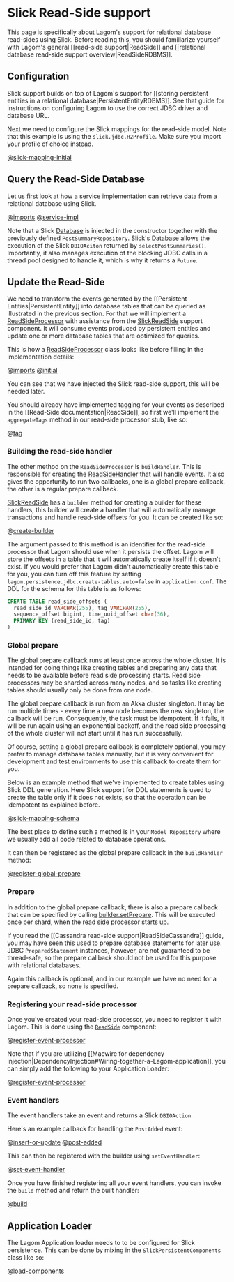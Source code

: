 # Slick Read-Side support

This page is specifically about Lagom's support for relational database read-sides using Slick.  Before reading this, you should familiarize yourself with Lagom's general [[read-side support|ReadSide]] and [[relational database read-side support overview|ReadSideRDBMS]].


## Configuration

Slick support builds on top of Lagom's support for [[storing persistent entities in a relational database|PersistentEntityRDBMS]]. See that guide for instructions on configuring Lagom to use the correct JDBC driver and database URL.

Next we need to configure the Slick mappings for the read-side model. Note that this example is using the `slick.jdbc.H2Profile`. Make sure you import your profile of choice instead.

@[slick-mapping-initial](code/docs/home/scaladsl/persistence/SlickRepos.scala)

## Query the Read-Side Database

Let us first look at how a service implementation can retrieve data from a relational database using Slick.

@[imports](code/docs/home/scaladsl/persistence/SlickReadSideQuery.scala)
@[service-impl](code/docs/home/scaladsl/persistence/SlickReadSideQuery.scala)


Note that a Slick [Database](https://scala-slick.org/doc/3.2.1/api/#slick.jdbc.JdbcBackend$DatabaseDef) is injected in the constructor together with the previously defined `PostSummaryRepository`. Slick's [Database](https://scala-slick.org/doc/3.2.1/api/#slick.jdbc.JdbcBackend$DatabaseDef) allows the execution of the Slick `DBIOAciton` returned by `selectPostSummaries()`. Importantly, it also manages execution of the blocking JDBC calls in a thread pool designed to handle it, which is why it returns a `Future`.

## Update the Read-Side

We need to transform the events generated by the [[Persistent Entities|PersistentEntity]] into database tables that can be queried as illustrated in the previous section. For that we will implement a [ReadSideProcessor](api/index.html#com/lightbend/lagom/scaladsl/persistence/ReadSideProcessor) with assistance from the [SlickReadSide](api/index.html#com/lightbend/lagom/scaladsl/persistence/slick/SlickReadSide) support component. It will consume events produced by persistent entities and update one or more database tables that are optimized for queries.

This is how a [ReadSideProcessor](api/index.html#com/lightbend/lagom/scaladsl/persistence/ReadSideProcessor) class looks like before filling in the implementation details:

@[imports](code/docs/home/scaladsl/persistence/SlickBlogEventProcessor.scala)
@[initial](code/docs/home/scaladsl/persistence/SlickBlogEventProcessor.scala)

You can see that we have injected the Slick read-side support, this will be needed later.

You should already have implemented tagging for your events as described in the [[Read-Side documentation|ReadSide]], so first we'll implement the `aggregateTags` method in our read-side processor stub, like so:

@[tag](code/docs/home/scaladsl/persistence/SlickBlogEventProcessor.scala)

### Building the read-side handler

The other method on the `ReadSideProcessor` is `buildHandler`.  This is responsible for creating the [ReadSideHandler](api/index.html#com/lightbend/lagom/scaladsl/persistence/ReadSideProcessor.ReadSideHandler) that will handle events.  It also gives the opportunity to run two callbacks, one is a global prepare callback, the other is a regular prepare callback.

[SlickReadSide](api/index.html#com/lightbend/lagom/scaladsl/persistence/jdbc/SlickReadSide) has a `builder` method for creating a builder for these handlers, this builder will create a handler that will automatically manage transactions and handle read-side offsets for you.  It can be created like so:

@[create-builder](code/docs/home/scaladsl/persistence/SlickBlogEventProcessor.scala)

The argument passed to this method is an identifier for the read-side processor that Lagom should use when it persists the offset. Lagom will store the offsets in a table that it will automatically create itself if it doesn't exist. If you would prefer that Lagom didn't automatically create this table for you, you can turn off this feature by setting `lagom.persistence.jdbc.create-tables.auto=false` in `application.conf`. The DDL for the schema for this table is as follows:

```sql
CREATE TABLE read_side_offsets (
  read_side_id VARCHAR(255), tag VARCHAR(255),
  sequence_offset bigint, time_uuid_offset char(36),
  PRIMARY KEY (read_side_id, tag)
)
```

### Global prepare

The global prepare callback runs at least once across the whole cluster.  It is intended for doing things like creating tables and preparing any data that needs to be available before read side processing starts.  Read side processors may be sharded across many nodes, and so tasks like creating tables should usually only be done from one node.

The global prepare callback is run from an Akka cluster singleton.  It may be run multiple times - every time a new node becomes the new singleton, the callback will be run.  Consequently, the task must be idempotent.  If it fails, it will be run again using an exponential backoff, and the read side processing of the whole cluster will not start until it has run successfully.

Of course, setting a global prepare callback is completely optional, you may prefer to manage database tables manually, but it is very convenient for development and test environments to use this callback to create them for you.

Below is an example method that we've implemented to create tables using Slick DDL generation. Here Slick support for DDL statements is used to create the table only if it does not exists, so that the operation can be idempotent as explained before.

@[slick-mapping-schema](code/docs/home/scaladsl/persistence/SlickRepos.scala)

The best place to define such a method is in your `Model Repository` where we usually add all code related to database operations.

It can then be registered as the global prepare callback in the `buildHandler` method:

@[register-global-prepare](code/docs/home/scaladsl/persistence/SlickBlogEventProcessor.scala)

### Prepare

In addition to the global prepare callback, there is also a prepare callback that can be specified by calling [builder.setPrepare](api/index.html#com.lightbend.lagom.scaladsl.persistence.slick.SlickReadSide$ReadSideHandlerBuilder@setPrepare). This will be executed once per shard, when the read side processor starts up.

If you read the [[Cassandra read-side support|ReadSideCassandra]] guide, you may have seen this used to prepare database statements for later use. JDBC `PreparedStatement` instances, however, are not guaranteed to be thread-safe, so the prepare callback should not be used for this purpose with relational databases.

Again this callback is optional, and in our example we have no need for a prepare callback, so none is specified.

### Registering your read-side processor

Once you've created your read-side processor, you need to register it with Lagom. This is done using the [`ReadSide`](api/index.html#com/lightbend/lagom/scaladsl/persistence/ReadSide) component:

@[register-event-processor](code/docs/home/scaladsl/persistence/BlogServiceImpl3.scala)

Note that if you are utilizing [[Macwire for dependency injection|DependencyInjection#Wiring-together-a-Lagom-application]], you can simply add the following to your Application Loader:

@[register-event-processor](code/docs/home/scaladsl/persistence/SlickBlogApplicationLoader.scala)

### Event handlers

The event handlers take an event and returns a Slick `DBIOAction`.

Here's an example callback for handling the `PostAdded` event:

@[insert-or-update](code/docs/home/scaladsl/persistence/SlickRepos.scala)
@[post-added](code/docs/home/scaladsl/persistence/SlickBlogEventProcessor.scala)

This can then be registered with the builder using `setEventHandler`:

@[set-event-handler](code/docs/home/scaladsl/persistence/SlickBlogEventProcessor.scala)

Once you have finished registering all your event handlers, you can invoke the `build` method and return the built handler:

@[build](code/docs/home/scaladsl/persistence/SlickBlogEventProcessor.scala)

## Application Loader

The Lagom Application loader needs to to be configured for Slick persistence. This can be done by mixing in the `SlickPersistentComponents` class like so:

@[load-components](code/docs/home/scaladsl/persistence/SlickBlogApplicationLoader.scala)
